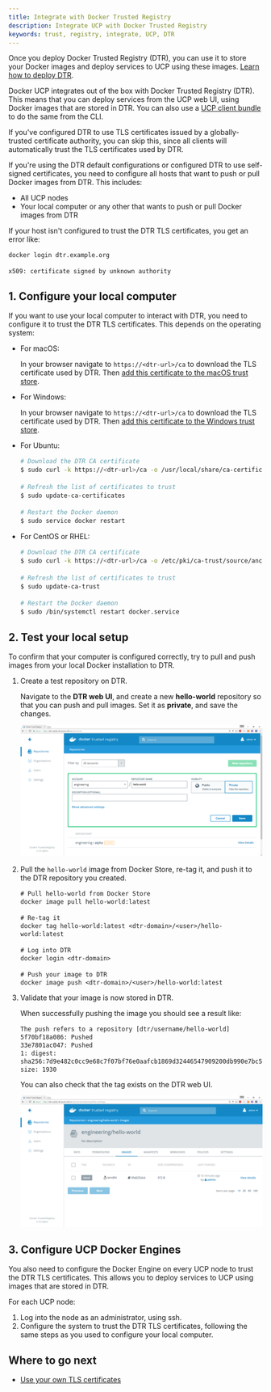 ```yaml
---
title: Integrate with Docker Trusted Registry
description: Integrate UCP with Docker Trusted Registry
keywords: trust, registry, integrate, UCP, DTR
---
```


Once you deploy Docker Trusted Registry (DTR), you can use it to store your
Docker images and deploy services to UCP using these images.
[Learn how to deploy DTR](/datacenter/dtr/2.3/guides/admin/install/index.md).

Docker UCP integrates out of the box with Docker Trusted Registry (DTR).
This means that you can deploy services from the UCP web UI, using Docker
images that are stored in DTR. You can also use a
[UCP client bundle](../access-ucp/cli-based-access.md) to do the same from the
CLI.

If you've configured DTR to use TLS certificates issued by a globally-trusted
certificate authority, you can skip this, since all clients will automatically
trust the TLS certificates used by DTR.

If you're using the DTR default configurations or configured DTR to use
self-signed certificates, you need to configure all hosts that want to push
or pull Docker images from DTR. This includes:

* All UCP nodes
* Your local computer or any other that wants to push or pull Docker images
  from DTR

If your host isn't configured to trust the DTR TLS certificates, you get an
error like:

```none
docker login dtr.example.org

x509: certificate signed by unknown authority
```

## 1. Configure your local computer

If you want to use your local computer to interact with DTR, you need to
configure it to trust the DTR TLS certificates. This depends on the operating
system:

* For macOS:

  In your browser navigate to `https://<dtr-url>/ca` to download the TLS
  certificate used by DTR. Then
  [add this certificate to the macOS trust store](https://support.apple.com/kb/PH18677?locale=en_US).

* For Windows:

  In your browser navigate to `https://<dtr-url>/ca` to download the TLS
  certificate used by DTR. Then
  [add this certificate to the Windows trust store](https://technet.microsoft.com/en-us/library/cc754841(v=ws.11).aspx).

* For Ubuntu:

  ```bash
  # Download the DTR CA certificate
  $ sudo curl -k https://<dtr-url>/ca -o /usr/local/share/ca-certificates/<dtr-domain-name>.crt

  # Refresh the list of certificates to trust
  $ sudo update-ca-certificates

  # Restart the Docker daemon
  $ sudo service docker restart
  ```

* For CentOS or RHEL:

  ```bash
  # Download the DTR CA certificate
  $ sudo curl -k https://<dtr-url>/ca -o /etc/pki/ca-trust/source/anchors/<dtr-domain-name>.crt

  # Refresh the list of certificates to trust
  $ sudo update-ca-trust

  # Restart the Docker daemon
  $ sudo /bin/systemctl restart docker.service
  ```

## 2. Test your local setup

To confirm that your computer is configured correctly, try to pull and push
images from your local Docker installation to DTR.

1.  Create a test repository on DTR.

    Navigate to the **DTR web UI**, and create a new **hello-world** repository
    so that you can push and pull images. Set it as **private**, and save
    the changes.

    ![](/datacenter/ucp/2.2/guides/images/dtr-integration-1.png)

2.  Pull the `hello-world` image from Docker Store, re-tag it, and push it to the
DTR repository you created.

    ```none
    # Pull hello-world from Docker Store
    docker image pull hello-world:latest

    # Re-tag it
    docker tag hello-world:latest <dtr-domain>/<user>/hello-world:latest

    # Log into DTR
    docker login <dtr-domain>

    # Push your image to DTR
    docker image push <dtr-domain>/<user>/hello-world:latest
    ```

3.  Validate that your image is now stored in DTR.

    When successfully pushing the image you should see a result like:

    ```none
    The push refers to a repository [dtr/username/hello-world]
    5f70bf18a086: Pushed
    33e7801ac047: Pushed
    1: digest: sha256:7d9e482c0cc9e68c7f07bf76e0aafcb1869d32446547909200db990e7bc5461a size: 1930
    ```

    You can also check that the tag exists on the DTR web UI.

    ![](/datacenter/ucp/2.2/guides/images/dtr-integration-2.png)


## 3. Configure UCP Docker Engines

You also need to configure the Docker Engine on every UCP node to trust the
DTR TLS certificates. This allows you to deploy services to UCP using images
that are stored in DTR.

For each UCP node:

1.  Log into the node as an administrator, using ssh.
2.  Configure the system to trust the DTR TLS certificates, following the same
steps as you used to configure your local computer.


## Where to go next

* [Use your own TLS certificates](use-your-own-tls-certificates.md)
